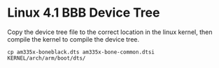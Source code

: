 Linux 4.1 BBB Device Tree
=========================

Copy the device tree file to the correct location in the linux kernel,
then compile the kernel to compile the device tree.

    cp am335x-boneblack.dts am335x-bone-common.dtsi KERNEL/arch/arm/boot/dts/
